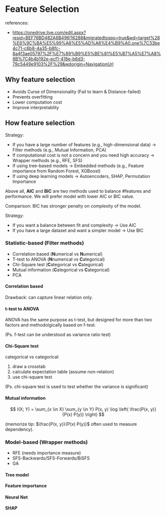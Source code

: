 
# Feature Selection
references: 
- https://onedrive.live.com/edit.aspx?resid=BEF76BD482A6B496!16288&migratedtospo=true&wd=target%28%E6%9C%BA%E5%99%A8%E5%AD%A6%E4%B9%A0.one%7C33be4c71-c6b8-4a35-b8fc-8a4f3ae05797%2F%E7%89%B9%E5%BE%81%E5%B7%A5%E7%A8%8B%7C4b4b192e-ecf1-418e-b6d3-79c5449e9103%2F%29&wdorigin=NavigationUrl

## Why feature selection

- Avoids Curse of Dimensionality (Fail to learn & Distance-failed)
- Prevents overfitting
- Lower computation cost
- Improve interpretablity


## How feature selection

Strategy: 
- If you have a large number of features (e.g., high-dimensional data) → Filter methods (e.g., Mutual Information, PCA)
- If computational cost is not a concern and you need high accuracy → Wrapper methods (e.g., RFE, SFS)
- If using tree-based models → Embedded methods (e.g., Feature importance from Random Forest, XGBoost)
- If using deep learning models → Autoencoders, SHAP, Permutation Importance


Above all, **AIC** and **BIC** are two methods used to balance #features and performance.
We will prefer model with lower AIC or BIC value.

Comparison:
BIC has stronger penalty on complexity of the model.

Strategy:
- If you want a balance between fit and complexity → Use AIC
- If you have a large dataset and want a simpler model → Use BIC

### Statistic-based (Filter methods)


- Correlation based (**N**umerical vs **N**umerical)
- T-test to ANOVA (**N**numerical vs **C**ategorical)
- Chi-Square test (**C**ategorical vs **C**ategorical)
- Mutual information (**C**ategorical vs **C**ategorical)
- PCA

#### Correlation based
Drawback: can capture linear relation only.

#### t-test to ANOVA
ANOVA has the same purpose as t-test, but designed for more than two factors and methodolgically based on f-test.

(Ps. f-test can be understood as variance ratio test)

#### Chi-Square test
categorical vs categorical:
1. draw a crosstab
2. calculate expectation table (assume non-relation)
3. use chi-square test

(Ps. chi-square test is used to test whether the variance is significant)

#### Mutual information

$$
I(X; Y) = \sum_{x \in X} \sum_{y \in Y} P(x, y) \log \left( \frac{P(x, y)}{P(x) P(y)} \right)
$$

(memorize tip: $\frac{P(x, y)}{P(x) P(y)}$ often used to measure dependency).

### Model-based (Wrapper methods)

- RFE (needs importance measure)
- SFS-Backwards/SFS-Forwards/BiSFS
- GA

#### Tree model

**Feature importance**

#### Neural Net

**SHAP**

